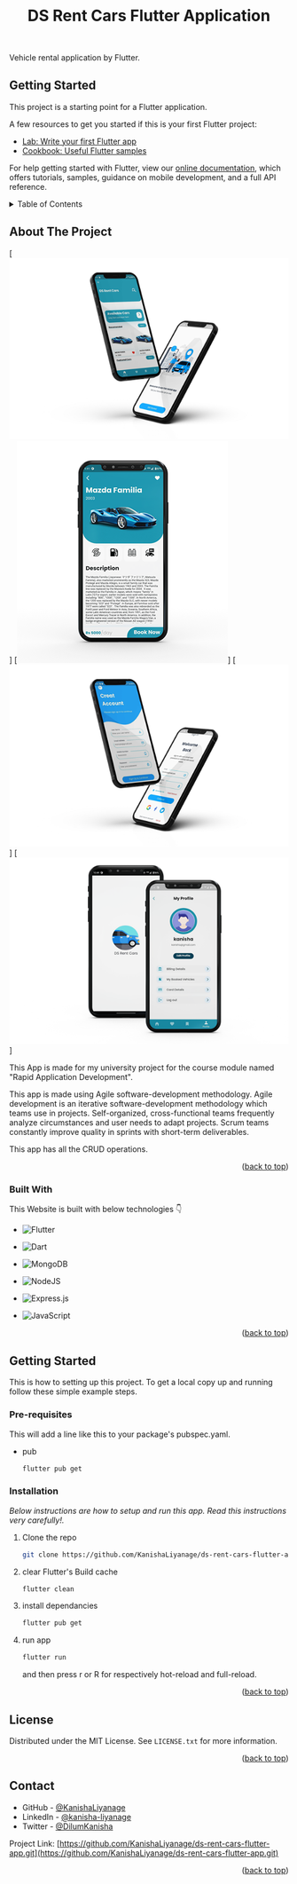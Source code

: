 <a name="readme-top"></a>

<br />
<div align="center">
  <h1 align="center">DS Rent Cars Flutter Application</h1>
  <br />
</div>

Vehicle rental application by Flutter.

## Getting Started

This project is a starting point for a Flutter application.

A few resources to get you started if this is your first Flutter project:

- [Lab: Write your first Flutter app](https://flutter.dev/docs/get-started/codelab)
- [Cookbook: Useful Flutter samples](https://flutter.dev/docs/cookbook)

For help getting started with Flutter, view our
[online documentation](https://flutter.dev/docs), which offers tutorials,
samples, guidance on mobile development, and a full API reference.

<!-- TABLE OF CONTENTS -->
<details>
  <summary>Table of Contents</summary>
  <ol>
    <li>
      <a href="#about-the-project">About The Project</a>
      <ul>
        <li><a href="#built-with">Built With</a></li>
      </ul>
    </li>
    <li>
      <a href="#getting-started">Getting Started</a>
      <ul>
        <li><a href="#prerequisites">Prerequisites</a></li>
        <li><a href="#installation">Installation</a></li>
      </ul>
    </li>
    <li><a href="#license">License</a></li>
    <li><a href="#contact">Contact</a></li>
  </ol>
</details>



<!-- ABOUT THE PROJECT -->
## About The Project

<!-- [![Product Name Screen Shot][product-screenshot]](https://example.com) -->
[![Product Name Screen Shot][product-screenshot-1]]
[![Product Name Screen Shot][product-screenshot-2]]
[![Product Name Screen Shot][product-screenshot-3]]
[![Product Name Screen Shot][product-screenshot-4]]

This App is made for my university project for the course module named "Rapid Application Development".

This app is made using Agile software-development methodology. Agile development is an iterative software-development methodology which teams use in projects. Self-organized, cross-functional teams frequently analyze circumstances and user needs to adapt projects. Scrum teams constantly improve quality in sprints with short-term deliverables.

This app has all the CRUD operations.

<p align="right">(<a href="#readme-top">back to top</a>)</p>


### Built With

This Website is built with below technologies :point_down:

* ![Flutter](https://img.shields.io/badge/Flutter-%2302569B.svg?style=for-the-badge&logo=Flutter&logoColor=white)

* ![Dart](https://img.shields.io/badge/dart-%230175C2.svg?style=for-the-badge&logo=dart&logoColor=white)

* ![MongoDB](https://img.shields.io/badge/MongoDB-%234ea94b.svg?style=for-the-badge&logo=mongodb&logoColor=white)

* ![NodeJS](https://img.shields.io/badge/node.js-6DA55F?style=for-the-badge&logo=node.js&logoColor=white)

* ![Express.js](https://img.shields.io/badge/express.js-%23404d59.svg?style=for-the-badge&logo=express&logoColor=%2361DAFB)

* ![JavaScript](https://img.shields.io/badge/javascript-%23323330.svg?style=for-the-badge&logo=javascript&logoColor=%23F7DF1E)

<p align="right">(<a href="#readme-top">back to top</a>)</p>


<!-- GETTING STARTED -->
## Getting Started

This is how to setting up this project.
To get a local copy up and running follow these simple example steps.

### Pre-requisites

This will add a line like this to your package's pubspec.yaml.
* pub
  ```sh
  flutter pub get
  ```

### Installation

_Below instructions are how to setup and run this app. Read this instructions very carefully!._

1. Clone the repo
   ```sh
   git clone https://github.com/KanishaLiyanage/ds-rent-cars-flutter-app.git
   ```
2. clear Flutter's Build cache
   ```sh
   flutter clean
   ```
3. install dependancies
   ```sh
   flutter pub get
   ```
4. run app
   ```sh
   flutter run
   ```
   and then press r or R for respectively hot-reload and full-reload.

<p align="right">(<a href="#readme-top">back to top</a>)</p>


<!-- LICENSE -->
## License

Distributed under the MIT License. See `LICENSE.txt` for more information.

<p align="right">(<a href="#readme-top">back to top</a>)</p>


<!-- CONTACT -->
## Contact

* GitHub - [@KanishaLiyanage](https://github.com/KanishaLiyanage)
* LinkedIn - [@kanisha-liyanage](https://www.linkedin.com/in/kanisha-liyanage)
* Twitter - [@DilumKanisha](https://mobile.twitter.com/DilumKanisha)

Project Link: [https://github.com/KanishaLiyanage/ds-rent-cars-flutter-app.git](https://github.com/KanishaLiyanage/ds-rent-cars-flutter-app.git)

<p align="right">(<a href="#readme-top">back to top</a>)</p>



<!-- MARKDOWN LINKS & IMAGES -->
<!-- https://www.markdownguide.org/basic-syntax/#reference-style-links -->
[product-screenshot-1]: images/screenshot1.png
[product-screenshot-2]: images/screenshot2.png
[product-screenshot-3]: images/screenshot3.png
[product-screenshot-4]: images/screenshot4.png
